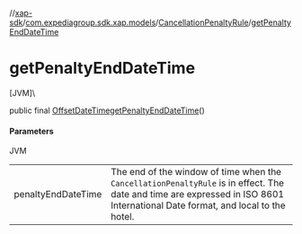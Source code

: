 //[xap-sdk](../../../index.md)/[com.expediagroup.sdk.xap.models](../index.md)/[CancellationPenaltyRule](index.md)/[getPenaltyEndDateTime](get-penalty-end-date-time.md)

# getPenaltyEndDateTime

[JVM]\

public final [OffsetDateTime](https://docs.oracle.com/javase/8/docs/api/java/time/OffsetDateTime.html)[getPenaltyEndDateTime](get-penalty-end-date-time.md)()

#### Parameters

JVM

| | |
|---|---|
| penaltyEndDateTime | The end of the window of time when the `CancellationPenaltyRule` is in effect.  The date and time are expressed in ISO 8601 International Date format, and local to the hotel. |
